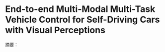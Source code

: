 # End-to-end Multi-Modal Multi-Task Vehicle Control for Self-Driving Cars with Visual Perceptions
摘要：
